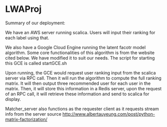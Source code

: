 # LWAProj

Summary of our deployment:

We have an AWS server running scalica. Users will input their ranking for each label using that.

We also have a Google Cloud Engine running the latent facotr model algorithm. Some core functionalities of this algorithm
is from the website cited below. We have modified it to suit our needs. The script for starting this GCE is called startGCE.sh

Upon running, the GCE would request user ranking input from the scalica server via RPC call. Then it will run the algorithm to 
compute the full ranking matrix. It will then output three recommended user for each user in the matrix. Then, it will store 
this information in a Redis server, upon the request of an RPC call, it will retrieve these information and send to scalica for 
display.

Matcher_server also functions as the requester client as it requests stream info from the server
source http://www.albertauyeung.com/post/python-matrix-factorization/ 

